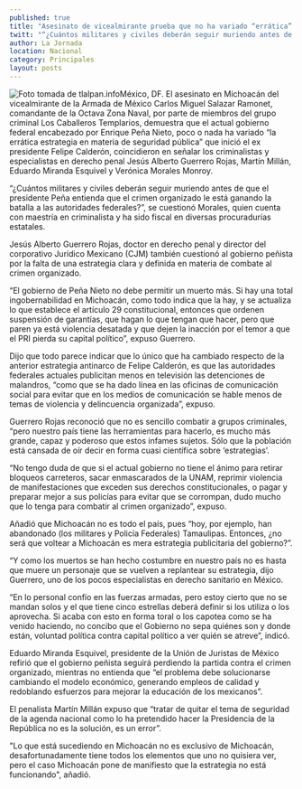 ```yaml
---
published: true
title: "Asesinato de vicealmirante prueba que no ha variado “errática” estrategia anticrimen: expertos"
twitt: "“¿Cuántos militares y civiles deberán seguir muriendo antes de que el presidente Peña entienda que el crimen organizado le está ganando la batalla a las autoridades federales?”, coincidieron criminalistas y especialistas en el tema."
author: La Jornada
location: Nacional
category: Principales
layout: posts
---
```


![Foto tomada de tlalpan.info](http://i.imgur.com/mHBAbvAm.jpg)México, DF. El asesinato en Michoacán del vicealmirante de la Armada de México Carlos Miguel Salazar Ramonet, comandante de la Octava Zona Naval, por parte de miembros del grupo criminal Los Caballeros Templarios, demuestra que el actual gobierno federal encabezado por Enrique Peña Nieto, poco o nada ha variado “la errática estrategia en materia de seguridad pública” que inició el ex presidente Felipe Calderón, coincidieron en señalar los criminalistas y especialistas en derecho penal Jesús Alberto Guerrero Rojas, Martín Millán, Eduardo Miranda Esquivel y Verónica Morales Monroy.

“¿Cuántos militares y civiles deberán seguir muriendo antes de que el presidente Peña entienda que el crimen organizado le está ganando la batalla a las autoridades federales?”, se cuestionó Morales, quien cuenta con maestría en criminalista y ha sido fiscal en diversas procuradurías estatales.

Jesús Alberto Guerrero Rojas, doctor en derecho penal y director del corporativo Jurídico Mexicano (CJM) también cuestionó al gobierno peñista por la falta de una estrategia clara y definida en materia de combate al crimen organizado.

“El gobierno de Peña Nieto no debe permitir un muerto más. Si hay una total ingobernabilidad en Michoacán, como todo indica que la hay, y se actualiza lo que establece el artículo 29 constitucional, entonces que ordenen suspensión de garantías, que hagan lo que tengan que hacer, pero que paren ya está violencia desatada y que dejen la inacción por el temor a que el PRI pierda su capital político”, expuso Guerrero.

Dijo que todo parece indicar que lo único que ha cambiado respecto de la anterior estrategia antinarco de Felipe Calderón, es que las autoridades federales actuales publicitan menos en televisión las detenciones de malandros, “como que se ha dado línea en las oficinas de comunicación social para evitar que en los medios de comunicación se hable menos de temas de violencia y delincuencia organizada”, expuso.

Guerrero Rojas reconoció que no es sencillo combatir a grupos criminales, “pero nuestro país tiene las herramientas para hacerlo, es mucho más grande, capaz y poderoso que estos infames sujetos.  Sólo que  la población está cansada de oír decir en forma cuasi científica sobre ‘estrategias’.

“No tengo duda de que si el actual gobierno no tiene el ánimo para retirar bloqueos carreteros, sacar enmascarados de la UNAM, reprimir violencia de manifestaciones que exceden sus derechos constitucionales, o pagar y preparar mejor a sus policías para evitar que se corrompan, dudo mucho que lo tenga para combatir al crimen organizado”, expuso.

Añadió que Michoacán no es todo el país, pues “hoy, por ejemplo, han abandonado (los militares y Policía Federales) Tamaulipas. Entonces, ¿no será que voltear a Michoacán es mera estrategia publicitaria del gobierno?”.  

“Y como los muertos se han hecho costumbre en nuestro país no es hasta que muere un personaje que se vuelven a replantear su estrategia, dijo Guerrero, uno de los pocos especialistas en derecho sanitario en México.

“En lo personal confío en las fuerzas armadas, pero estoy cierto que no se mandan solos y el que tiene cinco estrellas deberá definir si los utiliza o los aprovecha. Si acaba con esto en forma toral o los capotea como se ha venido haciendo, no concibo que el Gobierno no sepa quiénes son y donde están, voluntad política contra capital político a ver quién se atreve”, indicó.

Eduardo Miranda Esquivel, presidente de la Unión de Juristas de México refirió que el gobierno peñista seguirá perdiendo la partida contra el crimen organizado, mientras no entienda que “el problema debe solucionarse cambiando el modelo económico, generando empleos de calidad y redoblando esfuerzos para mejorar la educación de los mexicanos”.

El penalista Martín Millán expuso que “tratar de quitar el tema de seguridad de la agenda nacional como lo ha pretendido hacer la Presidencia de la República no es la solución, es un error”.

"Lo que está sucediendo en Michoacán no es exclusivo de Michoacán, desafortunadamente tiene todos los elementos que uno no quisiera ver, pero el caso Michoacán pone de manifiesto que la estrategia no está funcionando", añadió.
